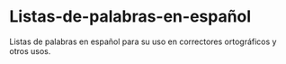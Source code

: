 # Listas-de-palabras-en-español
Listas de palabras en español para su uso en correctores ortográficos y otros usos.

